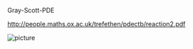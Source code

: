 Gray-Scott-PDE

http://people.maths.ox.ac.uk/trefethen/pdectb/reaction2.pdf

![picture](Gray-Scott-PDE/coral.png)